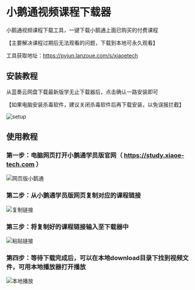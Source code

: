 # 小鹅通视频课程下载器

小鹅通视频课程下载工具，一键下载小鹅通上面已购买的付费课程

【主要解决课程过期后无法观看的问题，下载到本地可永久观看】

工具获取地址：https://pyjun.lanzoue.com/s/xiaoetech

## 安装教程
从蓝奏云网盘下载最新版学无止下载器后，点击确认一路安装即可

【如果电脑安装杀毒软件，建议关闭杀毒软件后再下载安装，以免误报拦截】

![setup](https://github.com/PyJun/xiaoetech_downlaoder/assets/39453044/e233a6a5-9d22-46eb-874e-90b9c8a91572)


## 使用教程
### 第一步：电脑网页打开小鹅通学员版官网（ https://study.xiaoe-tech.com ）
![网页版小鹅通](https://github.com/PyJun/xiaoetech_downlaoder/assets/39453044/1be8ba63-ff44-4648-94b6-a737f6d008e5)
### 第二步：从小鹅通学员版网页复制对应的课程链接
![复制链接](https://github.com/PyJun/xiaoetech_downlaoder/assets/39453044/12813b8c-84b1-4c37-9017-b56d94d08ca3)
### 第三步：将复制好的课程链接输入至下载器中
![粘贴链接](https://github.com/PyJun/xiaoetech_downlaoder/assets/39453044/d598c087-0515-4f88-86b3-258012dc8248)
### 第四步：等待下载完成后，可以在本地download目录下找到视频文件，可用本地播放器打开播放
![本地播放](https://github.com/PyJun/xiaoetech_downlaoder/assets/39453044/90f7a30d-9542-493c-b599-e4da0399a0a3)

